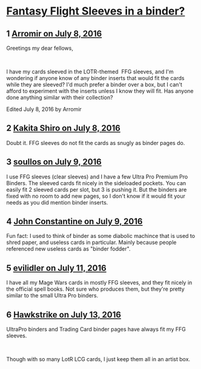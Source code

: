 # [Fantasy Flight Sleeves in a binder?](https://community.fantasyflightgames.com/topic/224543-fantasy-flight-sleeves-in-a-binder/)

## 1 [Arromir on July 8, 2016](https://community.fantasyflightgames.com/topic/224543-fantasy-flight-sleeves-in-a-binder/?do=findComment&comment=2300963)

Greetings my dear fellows,

 

I have my cards sleeved in the LOTR-themed  FFG sleeves, and I'm wondering if anyone know of any binder inserts that would fit the cards while they are sleeved? I'd much prefer a binder over a box, but I can't afford to experiment with the inserts unless I know they will fit. Has anyone done anything similar with their collection?

Edited July 8, 2016 by Arromir

## 2 [Kakita Shiro on July 8, 2016](https://community.fantasyflightgames.com/topic/224543-fantasy-flight-sleeves-in-a-binder/?do=findComment&comment=2300972)

Doubt it. FFG sleeves do not fit the cards as snugly as binder pages do.

## 3 [soullos on July 9, 2016](https://community.fantasyflightgames.com/topic/224543-fantasy-flight-sleeves-in-a-binder/?do=findComment&comment=2301604)

I use FFG sleeves (clear sleeves) and I have a few Ultra Pro Premium Pro Binders. The sleeved cards fit nicely in the sideloaded pockets. You can easily fit 2 sleeved cards per slot, but 3 is pushing it. But the binders are fixed with no room to add new pages, so I don't know if it would fit your needs as you did mention binder inserts.

## 4 [John Constantine on July 9, 2016](https://community.fantasyflightgames.com/topic/224543-fantasy-flight-sleeves-in-a-binder/?do=findComment&comment=2301901)

Fun fact: I used to think of binder as some diabolic machince that is used to shred paper, and useless cards in particular. Mainly because people referenced new useless cards as "binder fodder".

## 5 [evilidler on July 11, 2016](https://community.fantasyflightgames.com/topic/224543-fantasy-flight-sleeves-in-a-binder/?do=findComment&comment=2304644)

I have all my Mage Wars cards in mostly FFG sleeves, and they fit nicely in the official spell books. Not sure who produces them, but they're pretty similar to the small Ultra Pro binders.

## 6 [Hawkstrike on July 13, 2016](https://community.fantasyflightgames.com/topic/224543-fantasy-flight-sleeves-in-a-binder/?do=findComment&comment=2307091)

UltraPro binders and Trading Card binder pages have always fit my FFG sleeves.

 

Though with so many LotR LCG cards, I just keep them all in an artist box.


